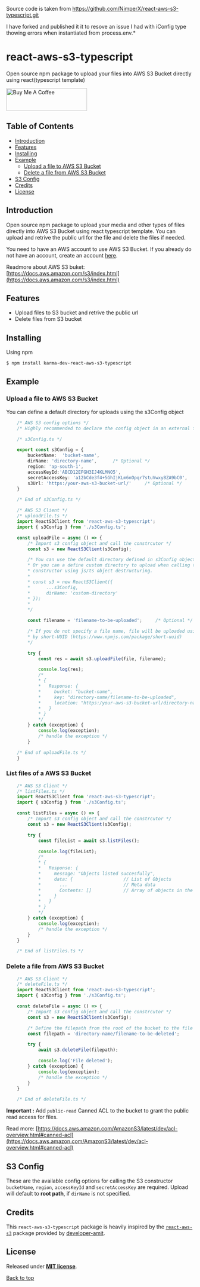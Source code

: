 Source code is taken from https://github.com/NimperX/react-aws-s3-typescript.git

I have forked and published it it to resove an issue I had with iConfig type thowing errors when instantiated from process.env.*



# react-aws-s3-typescript

Open source npm package to upload your files into AWS S3 Bucket directly using react(typescript template)

<a href="https://www.buymeacoffee.com/nimper" target="_blank"><img src="https://cdn.buymeacoffee.com/buttons/v2/default-yellow.png" alt="Buy Me A Coffee" style="height: 60px !important;width: 217px !important;" ></a>

## Table of Contents

- [Introduction](#introduction)
- [Features](#features)
- [Installing](#installing)
- [Example](#example)
    - [Upload a file to AWS S3 Bucket](#upload-a-file-to-aws-s3-bucket)
    - [Delete a file from AWS S3 Bucket](#delete-a-file-from-aws-s3-bucket)
- [S3 Config](#s3-config)
- [Credits](#credits)
- [License](#license)


## Introduction

Open source npm package to upload your media and other types of files directly into AWS S3 Bucket using react typescript template. You can upload and retrive the public url for the file and delete the files if needed.

You need to have an AWS account to use AWS S3 Bucket. If you already do not have an account, create an account [here](https://console.aws.amazon.com).

Readmore about AWS S3 buket: [https://docs.aws.amazon.com/s3/index.html](https://docs.aws.amazon.com/s3/index.html)

## Features

- Upload files to S3 bucket and retrive the public url
- Delete files from S3 bucket

## Installing

Using npm

```bash
$ npm install karma-dev-react-aws-s3-typescript
```

## Example

### Upload a file to AWS S3 Bucket

You can define a default directory for uploads using the s3Config object

```typescript
    /* AWS S3 config options */
    /* Highly recommended to declare the config object in an external file import it when needed */

    /* s3Config.ts */

    export const s3Config = {
        bucketName:  'bucket-name',
        dirName: 'directory-name',      /* Optional */
        region: 'ap-south-1',
        accessKeyId:'ABCD12EFGH3IJ4KLMNO5',
        secretAccessKey: 'a12bCde3f4+5GhIjKLm6nOpqr7stuVwxy8ZA9bC0',
        s3Url: 'https:/your-aws-s3-bucket-url/'     /* Optional */
    }

    /* End of s3Config.ts */
```

```typescript
    /* AWS S3 Client */
    /* uploadFile.ts */
    import ReactS3Client from 'react-aws-s3-typescript';
    import { s3Config } from './s3Config.ts';

    const uploadFile = async () => {
        /* Import s3 config object and call the constrcutor */
        const s3 = new ReactS3Client(s3Config);

        /* You can use the default directory defined in s3Config object
        * Or you can a define custom directory to upload when calling the
        * constructor using js/ts object destructuring.
        * 
        * const s3 = new ReactS3Client({
        *      ...s3Config,
        *      dirName: 'custom-directory'
        * });
        * 
        */

        const filename = 'filename-to-be-uploaded';     /* Optional */

        /* If you do not specify a file name, file will be uploaded using uuid generated 
        * by short-UUID (https://www.npmjs.com/package/short-uuid)
        */

        try {
            const res = await s3.uploadFile(file, filename);

            console.log(res);
            /*
            * {
            *   Response: {
            *     bucket: "bucket-name",
            *     key: "directory-name/filename-to-be-uploaded",
            *     location: "https:/your-aws-s3-bucket-url/directory-name/filename-to-be-uploaded"
            *   }
            * }
            */
        } catch (exception) {
            console.log(exception);
            /* handle the exception */
        }

    /* End of uploadFile.ts */
    }
```

### List files of a AWS S3 Bucket

```typescript
    /* AWS S3 Client */
    /* listFiles.ts */
    import ReactS3Client from 'react-aws-s3-typescript';
    import { s3Config } from './s3Config.ts';

    const listFiles = async () => {
        /* Import s3 config object and call the constrcutor */
        const s3 = new ReactS3Client(s3Config);

        try {
            const fileList = await s3.listFiles();

            console.log(fileList);
            /*
            * {
            *   Response: {
            *     message: "Objects listed succesfully",
            *     data: {                   // List of Objects
            *       ...                     // Meta data
            *       Contents: []            // Array of objects in the bucket
            *     }
            *   }
            * }
            */
        } catch (exception) {
            console.log(exception);
            /* handle the exception */
        }
    }

    /* End of listFiles.ts */
```

### Delete a file from AWS S3 Bucket

```typescript
    /* AWS S3 Client */
    /* deleteFile.ts */
    import ReactS3Client from 'react-aws-s3-typescript';
    import { s3Config } from './s3Config.ts';

    const deleteFile = async () => {
        /* Import s3 config object and call the constrcutor */
        const s3 = new ReactS3Client(s3Config);

        /* Define the filepath from the root of the bucket to the file to be deleted */
        const filepath = 'directory-name/filename-to-be-deleted';

        try {
            await s3.deleteFile(filepath);

            console.log('File deleted');
        } catch (exception) {
            console.log(exception);
            /* handle the exception */
        }
    }

    /* End of deleteFile.ts */
```

__Important :__ Add `public-read` Canned ACL to the bucket to grant the public read access for files.

Read more: [https://docs.aws.amazon.com/AmazonS3/latest/dev/acl-overview.html#canned-acl](https://docs.aws.amazon.com/AmazonS3/latest/dev/acl-overview.html#canned-acl)

## S3 Config

These are the available config options for calling the S3 constructor `bucketName`, `region`, `accessKeyId` and `secretAccessKey` are required. Upload will default to __root path__, if `dirName` is not specified.

## Credits

This `react-aws-s3-typescript` package is heavily inspired by the [`react-aws-s3`](https://www.npmjs.com/package/react-aws-s3) package provided by [developer-amit](https://www.npmjs.com/~developer-amit).

## License

Released under [__MIT license__](https://opensource.org/licenses/MIT).

[Back to top](#table-of-contents)


